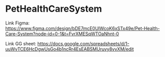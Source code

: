 # PetHealthCareSystem
Link Figma: https://www.figma.com/design/bDE7mcE0UIWcoK6xSTx49e/Pet-Health-Care-System?node-id=0-1&t=FvrXMESqWTOaNhnt-0

Link GG sheet: https://docs.google.com/spreadsheets/d/1-uuWvTCE6HcDgwUsGo4b1ncRr4EsEABSMUruvy8vvXM/edit
